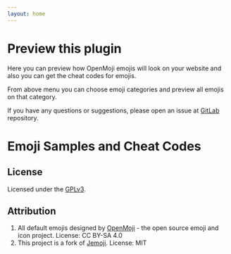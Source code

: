 ```yaml
---
layout: home
---
```


# Preview this plugin

Here you can preview how OpenMoji emojis will look on your website and also you can get the
cheat codes for emojis.

From above menu you can choose emoji categories and preview all emojis on that category.


If you have any questions or suggestions, please open an issue at [GitLab][gitlab] repository.

# Emoji Samples and Cheat Codes

## License

Licensed under the [GPLv3](https://gitlab.com/Azadeh-Afzar/Web-Development/OpenMoji-Jekyll-Plugin/LICENSE).

## Attribution
1. All default emojis designed by [OpenMoji](https://openmoji.org) - the open source
emoji and icon project. License: CC BY-SA 4.0
2. This project is a fork of [Jemoji](https://github.com/jekyll/jemoji). License: MIT

[gitlab]: https://gitlab.com/Azadeh-Afzar/Web-Development/OpenMoji-Jekyll-Plugin

